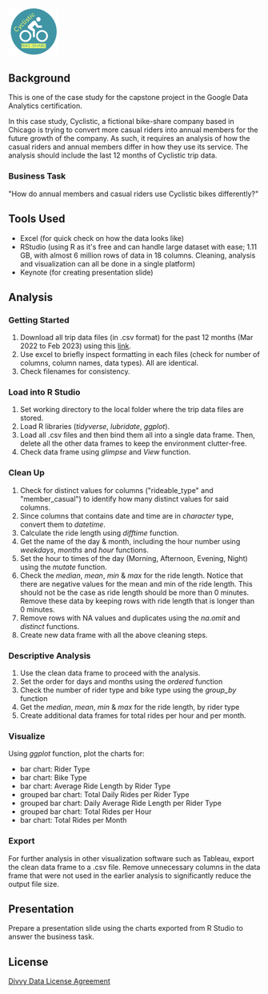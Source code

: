 <img src="https://github.com/wanM5078/bike_share_analysis/blob/main/img/cyclistic_logo.png" width="100">

## Background 
This is one of the case study for the capstone project in the Google Data Analytics certification. 

In this case study, Cyclistic, a fictional bike-share company based in Chicago is trying to convert more casual riders into annual members for the future growth of the company. As such, it requires an analysis of how the casual riders and annual members differ in how they use its service. The analysis should include the last 12 months of Cyclistic trip data.

### Business Task
"How do annual members and casual riders use Cyclistic bikes differently?"


## Tools Used
* Excel (for quick check on how the data looks like)
* RStudio (using R as it's free and can handle large dataset with ease; 1.11 GB, with almost 6 million rows of data in 18 columns. Cleaning, analysis and visualization can all be done in a single platform)
* Keynote (for creating presentation slide)

## Analysis
### Getting Started
1. Download all trip data files (in .csv format) for the past 12 months (Mar 2022 to Feb 2023) using this [link](https://divvy-tripdata.s3.amazonaws.com/index.html).
2. Use excel to briefly inspect formatting in each files (check for number of columns, column names, data types). All are identical.
3. Check filenames for consistency.

### Load into R Studio
1. Set working directory to the local folder where the trip data files are stored.
2. Load R libraries (_tidyverse_, _lubridate_, _ggplot_).
3. Load all .csv files and then bind them all into a single data frame. Then, delete all the other data frames to keep the environment clutter-free.
4. Check data frame using _glimpse_ and _View_ function.

### Clean Up
1. Check for distinct values for columns ("rideable_type" and "member_casual") to identify how many distinct values for said columns.
2. Since columns that contains date and time are in _character_ type, convert them to _datetime_. 
3. Calculate the ride length using _difftime_ function.
4. Get the name of the day & month, including the hour number using _weekdays_, _months_ and _hour_ functions.
5. Set the hour to times of the day (Morning, Afternoon, Evening, Night) using the _mutate_ function.
6. Check the _median_, _mean_, _min_ & _max_ for the ride length. Notice that there are negative values for the mean and min of the ride length. This should not be the case as ride length should be more than 0 minutes. Remove these data by keeping rows with ride length that is longer than 0 minutes.
7. Remove rows with NA values and duplicates using the _na.omit_ and _distinct_ functions.
8. Create new data frame with all the above cleaning steps.

### Descriptive Analysis
1. Use the clean data frame to proceed with the analysis. 
2. Set the order for days and months using the _ordered_ function
3. Check the number of rider type and bike type using the _group_by_ function
4. Get the _median_, _mean_, _min_ & _max_ for the ride length, by rider type
5. Create additional data frames for total rides per hour and per month.

### Visualize
Using _ggplot_ function, plot the charts for:
   - bar chart: Rider Type
   - bar chart: Bike Type
   - bar chart: Average Ride Length by Rider Type
   - grouped bar chart: Total Daily Rides per Rider Type 
   - grouped bar chart: Daily Average Ride Length per Rider Type 
   - grouped bar chart: Total Rides per Hour
   - bar chart: Total Rides per Month

### Export
For further analysis in other visualization software such as Tableau, export the clean data frame to a .csv file. Remove unnecessary columns in the data frame that were not used in the earlier analysis to significantly reduce the output file size.

## Presentation
Prepare a presentation slide using the charts exported from R Studio to answer the business task.


## License
[Divvy Data License Agreement](https://ride.divvybikes.com/data-license-agreement)
